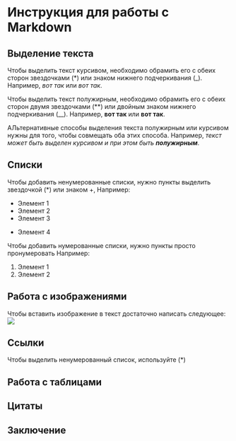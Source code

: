 # Инструкция для работы с Markdown

## Выделение текста

Чтобы выделить текст курсивом, необходимо обрамить его с обеих сторон звездочками (*) или знаком нижнего подчеркивания (_). Например, *вот так* или _вот так_.

Чтобы выделить текст полужирным, необходимо обрамить его с обеих сторон двумя звездочками (**) или двойным знаком нижнего подчеркивания (__). Например, **вот так** или __вот так__.

АЛьтернативные способы выделения текста полужирным или курсивом нужны для того, чтобы совмещать оба этих способа. Например, _текст может быть выделен курсивом и при этом быть **полужирным**_.

## Списки


Чтобы добавить ненумерованные списки, нужно пункты выделить звездочкой (*) или знаком +, Например:

* Элемент 1
* Элемент 2
* Элемент 3
+ Элемент 4


Чтобы добавить нумерованные списки, нужно пункты просто пронумеровать Например:

1. Элемент 1
2. Элемент 2


## Работа с изображениями

Чтобы вставить изображение в текст достаточно написать следующее:
![](marvel-marvel-krasnyy-fon-red.jpg)




## Ссылки

Чтобы выделить ненумерованный список, используйте (*)

## Работа с таблицами

## Цитаты

## Заключение
